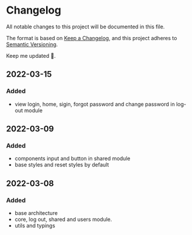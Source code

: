 # Changelog

All notable changes to this project will be documented in this file.

The format is based on [Keep a Changelog](https://keepachangelog.com/en/1.0.0/), and this project adheres to [Semantic Versioning](https://semver.org/spec/v2.0.0.html).

Keep me updated 🤦.

## 2022-03-15

### Added

- view login, home, sigin, forgot password and change password in log-out module

## 2022-03-09

### Added

- components input and button in shared module
- base styles and reset styles by default

## 2022-03-08

### Added

- base architecture
- core, log out, shared and users module.
- utils and typings
